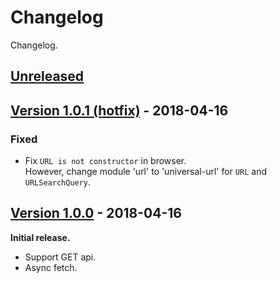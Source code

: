# Changelog
Changelog.

## [Unreleased]

## [Version 1.0.1 (hotfix)][1.0.1] - 2018-04-16
### Fixed
- Fix `URL is not constructor` in browser.  
However, change module 'url' to 'universal-url' for `URL` and `URLSearchQuery`.

## [Version 1.0.0][1.0.0] - 2018-04-16
**Initial release.**
* Support GET api.
* Async fetch.

[Unreleased]: https://github.com/kPherox/fetch-github-api/compare/1.0.1...develop
[1.0.1]: https://github.com/kPherox/fetch-github-api/compare/1.0.0...1.0.1
[1.0.0]: https://github.com/kPherox/fetch-github-api/compare/01dd3c9...1.0.0

